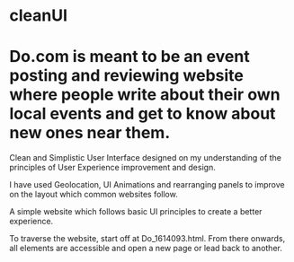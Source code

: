 # cleanUI
# Do.com is meant to be an event posting and reviewing website where people write about their own local events and get to know about new ones near them.

Clean and Simplistic User Interface designed on my understanding of the principles of User Experience improvement and design.

I have used Geolocation, UI Animations and rearranging panels to improve on the layout which common websites follow.

A simple website which follows basic UI principles to create a better experience.

To traverse the website, start off at Do_1614093.html. From there onwards, all elements are accessible and open a new page or lead back to another.
